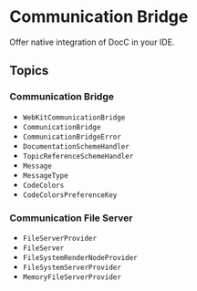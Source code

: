 # Communication Bridge

Offer native integration of DocC in your IDE.

## Topics

### Communication Bridge

- ``WebKitCommunicationBridge``
- ``CommunicationBridge``
- ``CommunicationBridgeError``
- ``DocumentationSchemeHandler``
- ``TopicReferenceSchemeHandler``
- ``Message``
- ``MessageType``
- ``CodeColors``
- ``CodeColorsPreferenceKey``

### Communication File Server

- ``FileServerProvider``
- ``FileServer``
- ``FileSystemRenderNodeProvider``
- ``FileSystemServerProvider``
- ``MemoryFileServerProvider``

<!-- Copyright (c) 2021 Apple Inc and the Swift Project authors. All Rights Reserved. -->
